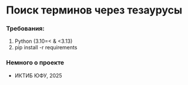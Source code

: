 # Поиск терминов через тезаурусы

### Требования:
1. Python (3.10=< & <3.13)
2. pip install -r requirements

### Немного о проекте
- ИКТИБ ЮФУ, 2025